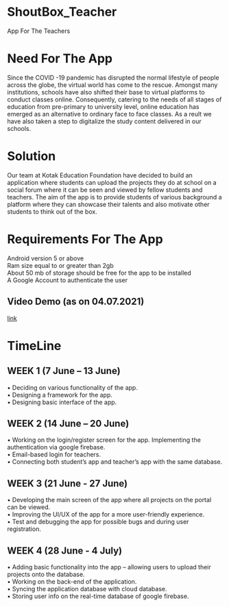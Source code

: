 # ShoutBox_Teacher
App For The Teachers<br/>

# Need For The App<br/>
Since the COVID -19 pandemic has disrupted the normal lifestyle of people across the globe, the virtual world has come to the rescue. Amongst many institutions, schools have also shifted their base to virtual platforms to conduct classes online. Consequently, catering to the needs of all stages of education from pre-primary to university level, online education has emerged as an alternative to ordinary face to face classes. As a reult we have also taken a step to digitalize the study content delivered in our schools.<br/>

# Solution <br/>
Our team at Kotak Education Foundation have decided to build an application where students can upload the projects they do at school on a social forum where it can be seen and viewed by fellow students and teachers. The aim of the app is to provide students of various background a platform where they can showcase their talents and also motivate other students to think out of the box. <br/>

# Requirements For The App
Android version 5 or above <br/>
Ram size equal to or greater than 2gb <br/>
About 50 mb of storage should be free for the app to be installed <br/>
A Google Account to authenticate the user <br/>

## Video Demo (as on 04.07.2021)
[link](https://drive.google.com/file/d/1--OhTtDxGKjD3U7bmn4hfyXp3Uqq2wIJ/view?usp=sharing)

# TimeLine<br/>
## WEEK 1 (7 June – 13 June)
•	Deciding on various functionality of the app.<br/>
•	Designing a framework for the app.<br/>
•	Designing basic interface of the app.<br/>
## WEEK 2 (14 June – 20 June)
•	Working on the login/register screen for the app. Implementing the authentication via google firebase.<br/>
•	Email-based login for teachers.<br/>
•	Connecting both student’s app and teacher’s app with the same database.<br/>
## WEEK 3 (21 June - 27 June)
• Developing the main screen of the app where all projects on the portal can be viewed.<br/>
•	Improving the UI/UX of the app for a more user-friendly experience.<br/>
•	Test and debugging the app for possible bugs and during user registration.<br/>
## WEEK 4 (28 June - 4 July)<br/>
•	Adding basic functionality into the app – allowing users to upload their projects onto the database.<br/>
•	Working on the back-end of the application.<br/>
•	Syncing the application database with cloud database.<br/>
•	Storing user info on the real-time database of google firebase.<br/>
